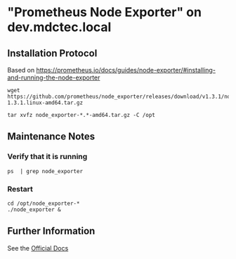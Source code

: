 # "Prometheus Node Exporter" on dev.mdctec.local

## Installation Protocol

Based on https://prometheus.io/docs/guides/node-exporter/#installing-and-running-the-node-exporter

```shell
wget https://github.com/prometheus/node_exporter/releases/download/v1.3.1/node_exporter-1.3.1.linux-amd64.tar.gz

tar xvfz node_exporter-*.*-amd64.tar.gz -C /opt
```

## Maintenance Notes

### Verify that it is running

```shell
ps  | grep node_exporter
```

### Restart

```shell
cd /opt/node_exporter-*
./node_exporter &
```

## Further Information

See the [Official Docs](https://prometheus.io/docs/guides/node-exporter/#installing-and-running-the-node-exporter)
